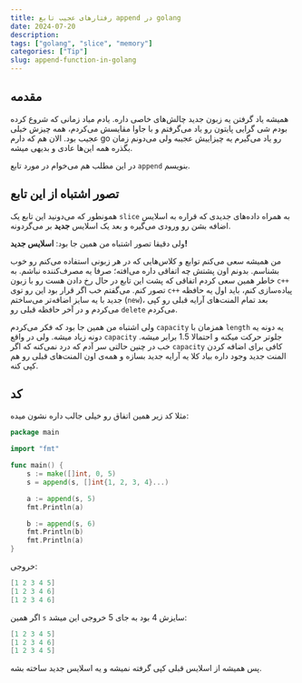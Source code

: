 ```yaml
---
title: رفتارهای عجیب تابع append در golang
date: 2024-07-20
description: 
tags: ["golang", "slice", "memory"]
categories: ["Tip"]
slug: append-function-in-golang
---
```


## مقدمه

همیشه یاد گرفتن یه زبون جدید چالش‌های خاصی داره. یادم میاد زمانی که شروع کرده بودم شی گرایی پایتون رو یاد می‌گرفتم و با جاوا مقایسش می‌کردم، همه چیزش خیلی عجیب بود. الان هم که دارم go رو یاد می‌گیرم یه چیزاییش عجیبه ولی می‌دونم زمان بگذره همه این‌ها عادی و بدیهی میشه.

در این مطلب هم می‌خوام در مورد تابع `append` بنویسم.

## تصور اشتباه از این تابع

همونطور که می‌دونید این تابع یک `slice` به همراه داده‌های جدیدی که قراره به اسلایس اضافه بشن رو ورودی می‌گیره و بعد یک اسلایس **جدید** بر می‌گردونه.

ولی دقیقا تصور اشتباه من همین جا بود: **اسلایس جدید!**

من همیشه سعی می‌کنم توابع و کلاس‌هایی که در هر زبونی استفاده می‌کنم رو خوب بشناسم. بدونم اون پشتش چه اتفاقی داره می‌افته؛ صرفا یه مصرف‌کننده نباشم. به خاطر همین سعی کردم اتفاقی که پشت این تابع در حال رخ دادن هست رو با زبون `c++` تصور کنم. می‌گفتم خب اگر قرار بود این رو توی `c++` پیاده‌سازی کنم، باید اول یه حافظه جدید با یه سایز اضافه‌تر می‌ساختم (`new`)، بعد تمام المنت‌های آرایه قبلی رو کپی می‌کردم و در آخر حافظه قبلی رو `delete` می‌کردم.

ولی اشتباه من همین جا بود که فکر می‌کردم `capacity` همزمان با `length` یه دونه یه دونه زیاد میشه. ولی در واقع `capacity` جلوتر حرکت میکنه و احتمالا 1.5 برابر میشه. خب در چنین حالتی سر آدم که درد نمی‌کنه که اگر `capacity` کافی برای اضافه کردن المنت جدید وجود داره بیاد کلا یه آرایه جدید بسازه و همه‌ی اون المنت‌های قبلی رو هم کپی کنه.

## کد

مثلا کد زیر همین اتفاق رو خیلی جالب داره نشون میده:

```go
package main

import "fmt"

func main() {
    s := make([]int, 0, 5)
    s = append(s, []int{1, 2, 3, 4}...)

    a := append(s, 5)
    fmt.Println(a)

    b := append(s, 6)
    fmt.Println(b)
    fmt.Println(a)
}
```

خروجی:

```go
[1 2 3 4 5]
[1 2 3 4 6]
[1 2 3 4 6]
```

اگر همین `s` سایزش 4 بود به جای 5 خروجی این میشد:

```go
[1 2 3 4 5]
[1 2 3 4 6]
[1 2 3 4 5]
```

پس همیشه از اسلایس قبلی کپی گرفته نمیشه و یه اسلایس جدید ساخته بشه.
